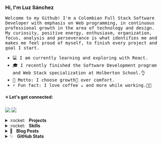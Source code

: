 ### Hi, I'm Luz Sánchez
<p><samp> Welcome to my Github!
I'm a Colombian Full Stack Software Developer with emphasis on Web programming, in continuous professional growth in the area of technology and design. My curiosity, positive energy, enthusiasm, organization, focus, analysis and perseverance is what identifies me and makes me feel proud of myself, to finish every project and goal I start.</samp></p>


+ <samp>💻 I am currently learning and exploring with React.
+ <samp>🎓 I recently finished the Software Development program and Web Stack specialization at Holberton School.👌
+ <samp>🎯 Motto: I choose growth🌱 over comfort.
+ <samp>⚡ Fun fact: I love coffee ☕ and more while working.👩‍💻



#### :star: Let's get connected:

[<img src="https://img.shields.io/badge/LuzSanchez-%230077B5.svg?&style=flat-square&logo=linkedin&logoColor=white"/>](https://www.linkedin.com/in/luzsanchezb/)
[<img src="https://img.shields.io/badge/@LuzSanchezB-%231da1f2.svg?&style=flat-square&logo=twitter&logoColor=white"/>](https://twitter.com/LuzSanchezB)

<details>
  <summary>:rocket:&nbsp;&nbsp;&nbsp;<b>Projects</b></summary>
	<br/>

  #### :globe_with_meridians: Course Projects

  ##### Developed for training

  :muscle: 

  #### :books: Holberton School - Projects
  :school:
 
  #### :computer: Other repositories
</details>

<details>
	<summary>:rocket:&nbsp;&nbsp;&nbsp;<b>Skills</b></summary>
	<br/>
	<img src="https://img.shields.io/badge/python-%233a75a5.svg?&style=for-the-badge&logo=python&logoColor=white" alt="Python"/>
	<img src="https://img.shields.io/badge/javascript%20-%23323330.svg?&style=for-the-badge&logo=javascript&logoColor=%23f7de1e" alt="JavaScript"/>
	<img src="https://img.shields.io/badge/html5-%23e34f26.svg?&style=for-the-badge&logo=html5&logoColor=white" alt="HTML5"/>
	<img src="https://img.shields.io/badge/css3-%233573b5.svg?&style=for-the-badge&logo=css3&logoColor=white" alt="CSS3"/>
	<img src="https://img.shields.io/badge/node%2Ejs-%2362af43.svg?&style=for-the-badge&logo=node.js&logoColor=white" alt="NodeJS"/>
	<img src="https://img.shields.io/badge/react-%2300c4e6.svg?&style=for-the-badge&logo=react&logoColor=white" alt="React"/>
	<img src="https://img.shields.io/badge/git-%23fc6d26.svg?&style=for-the-badge&logo=git&logoColor=white" alt="Git"/>
</details>

<details>
	<summary>📝&nbsp;&nbsp;&nbsp;<b>Blog Posts</b></summary>
	<br/>
	<ul>
		<li>
			<a href=""></a>
		</li>
		<li>
			<a href=""></a>
		</li>
		<li>
			<a href=""></a>
		</li>
		<li>
			<a href=""></a>
		</li>
	</ul>
</details>

<details>
	<summary>✨&nbsp;&nbsp;&nbsp;<b>GitHub Stats</b></summary>
	<br/>	
	<img src="https://jf-gh-stats.vercel.app/api/top-langs/?username=zulsb&layout=compact&hide=java&title_color=afc2ef&icon_color=afc2ef&theme=react" alt="GitHub Top Languages" align="top"/>
</details>
